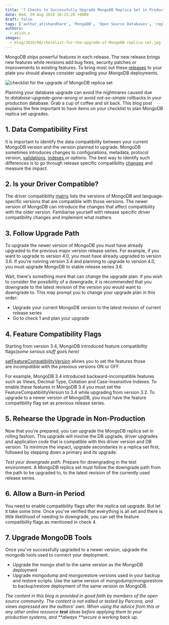 ```yaml
---
title: '7 Checks to Successfully Upgrade MongoDB Replica Set in Production'
date: Wed, 29 Aug 2018 10:23:20 +0000
draft: false
tags: ['author_atishandhare', 'MongoDB', 'Open Source Databases', 'replica set', 'upgrade']
authors:
  - atish_a
images:
  - blog/2018/08/checklist-for-the-upgrade-of-MongoDB-replica-set.jpg
---
```


MongoDB ships powerful features in each release. The new release brings new features while revisions add bug fixes, security patches or improvements to existing features. To bring most out these [releases](https://docs.mongodb.com/manual/release-notes/3.6/) to your plate you should always consider upgrading your MongoDB deployments. 

![checklist for the upgrade of MongoDB replica set](blog/2018/08/checklist-for-the-upgrade-of-MongoDB-replica-set.jpg)

Planning your database upgrade can avoid the nightmares caused due to _database-upgrade-gone-wrong_ or avoid _not-so-simple_ rollbacks in your production database. Grab a cup of coffee and sit back. This blog post explains the few important to have items on your checklist to plan MongoDB replica set upgrades.


1\. Data Compatibility First
----------------------------

It is important to identify the data compatibility between your current MongoDB version and the version planned to upgrade. MongoDB sometimes introduces changes to configurations, metadata, protocol version, [validations](https://docs.mongodb.com/manual/release-notes/3.4-compatibility/#stricter-validation-of-collection-and-index-specifications), [indexes ](https://docs.mongodb.com/manual/reference/limits/#indexes)or options. The best way to identify such differences is to go through release specific compatibility [changes](https://docs.mongodb.com/manual/release-notes/3.4-compatibility/#stricter-validation-of-collection-and-index-specifications) and measure the impact.

2\. Is your Driver Compatible?
------------------------------

The driver compatibility [matrix](https://docs.mongodb.com/ecosystem/drivers/driver-compatibility-reference/#node-js-driver-compatibility) lists the versions of MongoDB and language-specific versions that are compatible with those versions. The newer version of MongoDB can introduce the changes that affect compatibility with the older version. Familiarise yourself with release specific driver compatibility changes and implement what matters.

3\. Follow Upgrade Path
-----------------------

To upgrade the newer version of MongoDB you must have already upgraded to the previous major version release series. For example, if you want to upgrade to version 4.0, you must have already upgraded to version 3.6. If you're running version 3.4 and planning to upgrade to version 4.0, you must upgrade MongoDB to stable release series 3.6. 

Wait, there's something more that can change the upgrade plan: if you wish to consider the possibility of a downgrade, it is recommended that you downgrade to the latest revision of the version you would want to downgrade to. This may prompt you to change your upgrade plan in this order:

*   Upgrade your current MongoDB version to the latest revision of current release series
*   Go to check 1 and plan your upgrade

4\. Feature Compatibility Flags
-------------------------------

Starting from version 3.4, MongoDB introduced feature compatibility flags(_some serious stuff goes here)_ 

[setFeatureCompatibilityVersion](https://docs.mongodb.com/manual/reference/command/setFeatureCompatibilityVersion/#dbcmd.setFeatureCompatibilityVersion) allows you to set the features those are _incompatible_ with the previous versions ON or OFF. 

For example, MongoDB 3.4 introduced backward-incompatible features such as Views, Decimal Type, Collation and Case-Insensitive Indexes. To enable these features in MongoDB 3.4 you must set the FeatureCompatibilityVersion to 3.4 while upgrading from version 3.2. To upgrade to a newer version of MongoDB, you must have the feature compatibility flag set as previous release series.

5\. Rehearse the Upgrade in Non-Production
------------------------------------------

Now that you're prepared, you can upgrade the MongoDB replica set in rolling fashion. This upgrade will involve the DB upgrade, driver upgrades and application code that is compatible with this driver version and DB version. To minimize the impact, upgrade secondaries in a replica set first, followed by stepping down a primary and its upgrade. 

_Test your downgrade path:_ Prepare for downgrading in the test environment. A MongoDB replica set must follow the downgrade path from the path to be upgraded to, to the latest revision of the currently used release series.

6\. Allow a Burn-in Period
--------------------------

You need to enable compatibility flags after the replica set upgrade. But let it take some time. Once you've verified that everything is all set and there is little likelihood of needing to downgrade, you can set the feature compatibility flags as mentioned in check 4.

7\. Upgrade MongoDB Tools
-------------------------

Once you've successfully upgraded to a newer version, upgrade the mongodb tools used to connect your deployment.

*   Upgrade the mongo shell to the same version as the MongoDB deployment
*   Upgrade mongodump and mongorestore versions used in your backup and restore scripts. Use the same version of mongodump/mongorestore to backup/restore deployment of the same version on MongoDB.

_The content in this blog is provided in good faith by members of the open source community. The content is not edited or tested by Percona, and views expressed are the authors' own. When using the advice from this or any other online resource **test** ideas before applying them to your production systems, and **always **secure a working back up._